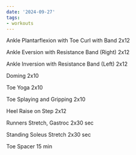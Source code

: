 ```yaml
---
date: '2024-09-27'
tags:
- workouts
---
```


Ankle Plantarflexion with Toe Curl with Band
2x12

Ankle Eversion with Resistance Band (Right)
2x12

Ankle Inversion with Resistance Band (Left)
2x12

Doming
2x10

Toe Yoga
2x10

Toe Splaying and Gripping
2x10

Heel Raise on Step
2x12

Runners Stretch, Gastroc
2x30 sec

Standing Soleus Stretch
2x30 sec

Toe Spacer
15 min